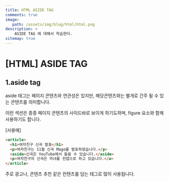 ```yaml
---
title: HTML ASIDE TAG
comments: true
image: 
   path: /assets/img/blog/html/html.png 
description: >
    ASIDE TAG 에 대해서 학습한다. 
sitemap: true
---
```


# [HTML] ASIDE TAG

## 1.aside tag
aside 태그는 페이지 콘텐츠와 연관성은 있지만, 해당콘텐츠와는 별개로 간주 될 수 있는 콘텐츠를 의미합니다. 

이런 섹션은 종종 페이지 콘텐츠의 사이드바로 보이게 하기도하며, figure 요소와 함께 사용하기도 합니다. 

[사용예]
```html
<article>
  <h1>여자친구 신곡 발표</h1>
  <p>여자친구는 11월 신곡 Mago를 발표하였습니다.</p>
  <aside>신곡은 YouTube에서 들을 수 있습니다.</aside>
  <p>여자친구의 신곡은 마녀를 컨셉으로 하고 있습니다.</a>
</article>
```
주로 광고나, 콘텐츠 추천 같은 컨텐츠를 담는 태그로 많이 사용됩니다.  